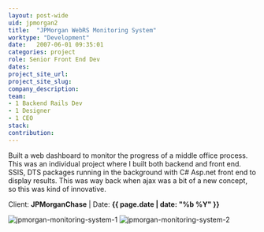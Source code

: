 ```yaml
---
layout: post-wide
uid: jpmorgan2
title:  "JPMorgan WebRS Monitoring System"
worktype: "Development"
date:   2007-06-01 09:35:01
categories: project
role: Senior Front End Dev
dates:
project_site_url:
project_site_slug:
company_description:
team:
- 1 Backend Rails Dev
- 1 Designer
- 1 CEO
stack:
contribution:
---
```


<p>
	Built a web dashboard to monitor the progress of a middle office process. This was an individual project where I built both backend and front end. SSIS, DTS packages running in the background with C# Asp.net front end to display results.  This was way back when ajax was a bit of a new concept, so this was kind of innovative.
</p>

<p class="meta">Client: <strong>JPMorganChase</strong> | Date: <strong>{{ page.date | date: "%b %Y" }}</strong></p>

<div class="showcase">
	<img src="{{ site.baseurl }}/img/jpmorgan-monitoring-system/webrs1.jpg" alt="jpmorgan-monitoring-system-1">
	<img src="{{ site.baseurl }}/img/jpmorgan-monitoring-system/webrs2.jpg" alt="jpmorgan-monitoring-system-2">
</div>